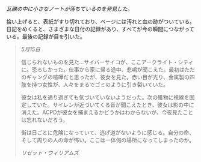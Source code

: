 _瓦礫の中に小さなノートが落ちているのを発見した。_

拾い上げると、表紙がすり切れており、ページには汚れと血の跡がついている。日記をめくると、さまざまな日付の記録があり、すべてが今の瞬間につながっている。最後の記録が目を引いた。

> _5月15日_
>
> 信じられないものを見た...サイバーサイコが、ここアークライト・シティに。恐ろしかった。仕事から家に帰る途中、悲鳴が聞こえた。最初はただのギャングの喧嘩だと思ったが、彼女を見た。赤い目が光り、金属製の四肢を持つ女性が、人々をまるでゴミのように引き裂いていた。
>
> 彼女は私を通り過ぎても気づいていないようだった。次の獲物に視線を固定していた。サイレンが近づいてくる音が聞こえたとき、彼女は影の中に消えた。ACPDが彼女を捕まえるかどうかはわからないが、今夜見たことは忘れないだろう。
>
> 街は日ごとに危険になっていて、逃げ道がないように感じる。自分の命、そして周りの人の命が怖い。ここは一体何の場所になってしまったのか。
>
> _リゼット・ウィリアムズ_
